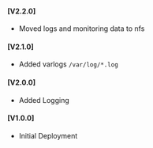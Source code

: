 #### [V2.2.0]
* Moved logs and monitoring data to nfs

#### [V2.1.0]
* Added varlogs `/var/log/*.log`

#### [V2.0.0]
* Added Logging

#### [V1.0.0]
* Initial Deployment